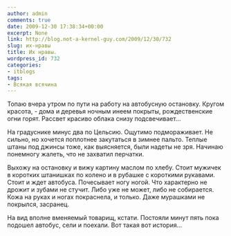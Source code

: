 ```yaml
---
author: admin
comments: true
date: 2009-12-30 17:38:34+00:00
excerpt: None
link: http://blog.not-a-kernel-guy.com/2009/12/30/732
slug: их-нравы
title: Их нравы.
wordpress_id: 732
categories:
- itblogs
tags:
- Всякая всячина
---
```


Топаю вчера утром по пути на работу на автобусную остановку. Кругом красота, - дома и деревья ночным инеем покрыты, рождественские огни горят. Рассвет красиво облака снизу подсвечивает...

На градуснике минус два по Цельсию. Ощутимо подмораживает. Не сильно, но хочется поплотнее закутаться в зимнее пальто. Теплые штаны под джинсы тоже, как выясняется, были надеты не зря. Начинаю понемногу жалеть, что не захватил перчатки.

Выхожу на остановку и вижу картину маслом по хлебу. Стоит мужичек в коротких штанишках по колено и в рубашке с короткими рукавами. Стоит и ждет автобуса. Почесывает ногу ногой. Что характерно не дрожит и зубами не стучит. Либо уже не может, либо не собирается. Кожа на руках и ногах покраснела, и только. Даже мурашками не покрылся, засранец. 

На вид вполне вменяемый товарищ, кстати. Постояли минут пять пока подошел автобус, сели и поехали. Вот такая вот история…
